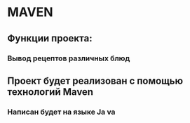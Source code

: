 # MAVEN
## Функции проекта: 
### Вывод рецептов различных блюд

## Проект будет реализован с помощью технологий Maven

### Написан будет на языке Ja va